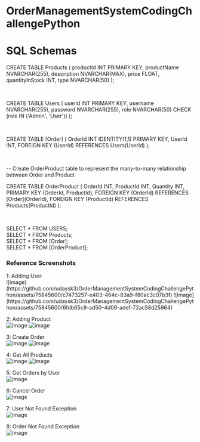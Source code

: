 # OrderManagementSystemCodingChallengePython

<h1>SQL Schemas</h1>
<p>
CREATE TABLE Products (
    productId INT PRIMARY KEY,
    productName NVARCHAR(255),
    description NVARCHAR(MAX),
    price FLOAT,
    quantityInStock INT,
    type NVARCHAR(50)
);
</p>
<br>

<p>
CREATE TABLE Users (
    userId INT PRIMARY KEY,
    username NVARCHAR(255),
    password NVARCHAR(255),
    role NVARCHAR(50) CHECK (role IN ('Admin', 'User'))
);
</p>
<br>
<p>
CREATE TABLE [Order] (
    OrderId INT IDENTITY(1,1) PRIMARY KEY,
    UserId INT,
    FOREIGN KEY (UserId) REFERENCES Users(UserId)
);
</p>
<br>

-- Create OrderProduct table to represent the many-to-many relationship between Order and Product
<p>
CREATE TABLE OrderProduct (
    OrderId INT,
    ProductId INT,
    Quantity INT,
    PRIMARY KEY (OrderId, ProductId),
    FOREIGN KEY (OrderId) REFERENCES [Order](OrderId),
    FOREIGN KEY (ProductId) REFERENCES Products(ProductId)
);
</p>
<br>

SELECT * FROM USERS;
<br>
SELECT * FROM Products; <br>
SELECT * FROM [Order]; <br>
SELECT * FROM [OrderProduct]; <br>

<h3>Reference Screenshots</h3>
1: Adding User
<br>
![image](https://github.com/udaysk3/OrderManagementSystemCodingChallengePython/assets/75845600/c7473257-e403-464c-83a9-f80ac3c07b3f)
![image](https://github.com/udaysk3/OrderManagementSystemCodingChallengePython/assets/75845600/6fdb65c9-ad50-4d09-adef-72ac58d25964)

2: Adding Product <br>
![image](https://github.com/udaysk3/OrderManagementSystemCodingChallengePython/assets/75845600/26018ba5-1c9d-4974-acc2-b2db4e282c4c)
![image](https://github.com/udaysk3/OrderManagementSystemCodingChallengePython/assets/75845600/7f36e834-ae67-4abe-9ce2-003bdb4fdb19)

3: Create Order <br>
![image](https://github.com/udaysk3/OrderManagementSystemCodingChallengePython/assets/75845600/9a2c67b1-e3fd-414e-b6fb-e428c350567c)
![image](https://github.com/udaysk3/OrderManagementSystemCodingChallengePython/assets/75845600/c5d83b5a-784f-4146-9161-c00e82c0f268)


4: Get All Products <br>
![image](https://github.com/udaysk3/OrderManagementSystemCodingChallengePython/assets/75845600/9547532e-6110-44b9-98bf-09bb8c93bb00)
![image](https://github.com/udaysk3/OrderManagementSystemCodingChallengePython/assets/75845600/7954749d-42fd-41c1-8744-58d63df4d3d1)

5: Get Orders by User <br>
![image](https://github.com/udaysk3/OrderManagementSystemCodingChallengePython/assets/75845600/68d03b88-cc9c-42fe-bd8f-8504293a8b43)

6: Cancel Order <br>
![image](https://github.com/udaysk3/OrderManagementSystemCodingChallengePython/assets/75845600/40162699-50c7-4dde-9a17-d5de4156aef3)

7: User Not Found Exception <br>
![image](https://github.com/udaysk3/OrderManagementSystemCodingChallengePython/assets/75845600/9f853c25-4f7d-4d91-bf57-0bd5f4b4a4c8)

8: Order Not Found Exception <br>
![image](https://github.com/udaysk3/OrderManagementSystemCodingChallengePython/assets/75845600/8daddacb-a7fe-4057-a5a8-78abffd1faf2)



